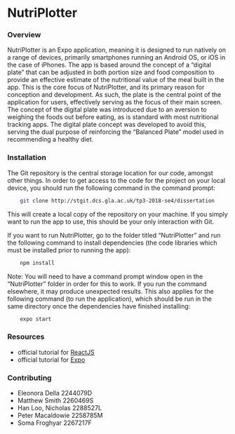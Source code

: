 # NutriPlotter

### Overview
NutriPlotter is an Expo application, meaning it is designed to run natively on a range of devices, primarily smartphones running an Android OS, or iOS in the case of iPhones. The app is based around the concept of a “digital plate” that can be adjusted  in both portion size and food composition to provide an effective estimate of the nutritional value of the meal built in the app. This is the core focus of NutriPlotter, and its primary reason for conception and development. As such, the plate is the central point of the application for users, effectively serving as the focus of their main screen. The concept of the digital plate was introduced due to an aversion to weighing the foods out before eating, as is standard with most nutritional tracking apps. The digital plate concept was developed to avoid this, serving the dual purpose of reinforcing the “Balanced Plate” model used in recommending a healthy diet. 

### Installation
The Git repository is the central storage location for our code, amongst other things. In order to get access to the code for the project on your local device, you should run the following command in the command prompt:

```bash
    git clone http://stgit.dcs.gla.ac.uk/tp3-2018-se4/dissertation
```

This will create a local copy of the repository on your machine. If you simply want to run the app to use, this should be your only interaction with Git.

If you want to run NutriPlotter, go to the folder titled “NutriPlotter” and run the following command to install dependencies (the code libraries which must be installed prior to running the app):

```bash
    npm install
```

Note: You will need to have a command prompt window open in the “NutriPlotter” folder in order for this to work. If you run the command elsewhere, it may produce unexpected results. This also applies for the following command (to run the application), which should be run in the same directory once the dependencies have finished installing:

```bash
    expo start
```

### Resources

- official tutorial for [ReactJS](https://reactjs.org/)
- official tutorial for [Expo](https://docs.expo.io/versions/latest/)

### Contributing

- Eleonora Della    2244079D
- Matthew Smith     2260469S    
- Han Loo, Nicholas 2288527L
- Peter Macaldowie  2258785M
- Soma Froghyar     2267217F
